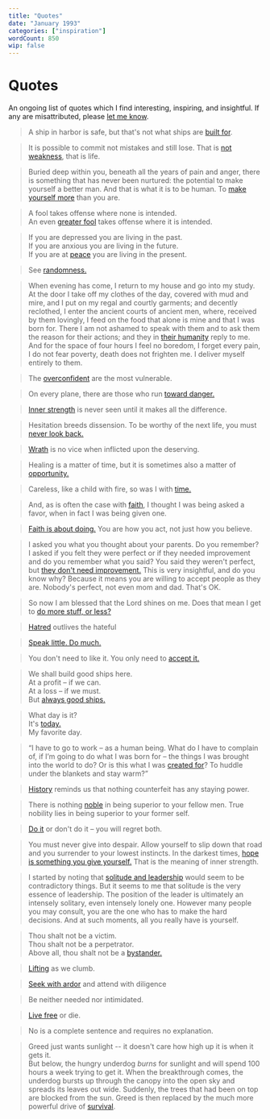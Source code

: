 ```yaml
---
title: "Quotes"
date: "January 1993"
categories: ["inspiration"]
wordCount: 850
wip: false
---
```


<!-- &ndash; -->

# Quotes

An ongoing list of quotes which I find interesting, inspiring, and insightful. If any are misattributed, please [let me know](/writings/contact).

> A ship in harbor is safe, but that's not what ships are [built for](https://quoteinvestigator.com/2013/12/09/safe-harbor/).

> It is possible to commit not mistakes and still lose. That is [not weakness](https://en.wikipedia.org/wiki/Jean-Luc_Picard), that is life.

> Buried deep within you, beneath all the years of pain and anger, there is something that has never been nurtured: the potential to make yourself a better man. And that is what it is to be human. To [make yourself more](https://en.wikipedia.org/wiki/Jean-Luc_Picard) than you are.

> A fool takes offense where none is intended.  
> An even [greater fool](https://en.wikipedia.org/wiki/Brigham_Young) takes offense where it is intended.

> If you are depressed you are living in the past.  
> If you are anxious you are living in the future.  
> If you are at [peace](https://en.wikipedia.org/wiki/Laozi) you are living in the present.

> See [randomness.](http://www.paulgraham.com/randomness.html)

> When evening has come, I return to my house and go into my study. At the door I take off my clothes of the day, covered with mud and mire, and I put on my regal and courtly garments; and decently reclothed, I enter the ancient courts of ancient men, where, received by them lovingly, I feed on the food that alone is mine and that I was born for. There I am not ashamed to speak with them and to ask them the reason for their actions; and they in [their humanity](https://en.wikipedia.org/wiki/The_Prince) reply to me. And for the space of four hours I feel no boredom, I forget every pain, I do not fear poverty, death does not frighten me. I deliver myself entirely to them.

> The [overconfident](https://gatherer.wizards.com/Pages/Card/Details.aspx?multiverseid=12414) are the most vulnerable.

> On every plane, there are those who run [toward danger.](https://gatherer.wizards.com/Pages/Card/Details.aspx?multiverseid=441990)

> [Inner strength](https://gatherer.wizards.com/Pages/Card/Details.aspx?multiverseid=489563) is never seen until it makes all the difference.

> Hesitation breeds dissension. To be worthy of the next life, you must [never look back.](https://gatherer.wizards.com/Pages/Card/Details.aspx?multiverseid=426819)

> [Wrath](https://gatherer.wizards.com/Pages/Card/Details.aspx?multiverseid=482701) is no vice when inflicted upon the deserving.

> Healing is a matter of time, but it is sometimes also a matter of [opportunity.](https://gatherer.wizards.com/Pages/Card/Details.aspx?multiverseid=1600)

> Careless, like a child with fire, so was I with [time.](https://gatherer.wizards.com/Pages/Card/Details.aspx?name=Vanishing)

> And, as is often the case with [faith](<https://en.wikipedia.org/wiki/Have_a_Little_Faith_(book)>), I thought I was being asked a favor, when in fact I was being given one.

> [Faith is about doing.](<https://en.wikipedia.org/wiki/Have_a_Little_Faith_(book)>) You are how you act, not just how you believe.

> I asked you what you thought about your parents. Do you remember? I asked if you felt they were perfect or if they needed improvement and do you remember what you said? You said they weren't perfect, but [they don't need improvement.](<https://en.wikipedia.org/wiki/Have_a_Little_Faith_(book)>) This is very insightful, and do you know why? Because it means you are willing to accept people as they are. Nobody's perfect, not even mom and dad. That's OK.

> So now I am blessed that the Lord shines on me. Does that mean I get to [do more stuff, or less?](<https://en.wikipedia.org/wiki/Have_a_Little_Faith_(book)>)

> [Hatred](https://gatherer.wizards.com/Pages/Card/Details.aspx?multiverseid=442175) outlives the hateful

> [Speak little. Do much.](https://gatherer.wizards.com/Pages/Card/Details.aspx?multiverseid=391883)

> You don't need to like it. You only need to [accept it.](https://practicaltypography.com/one-space-between-sentences.html)

> We shall build good ships here.  
> At a profit &ndash; if we can.  
> At a loss &ndash; if we must.  
> But [always good ships.](https://www.newport-news.org/visitors/things-to-do/events-and-festivals/947/always-good-ships-125-years-of-shipbuilding-a-tribute-to-125-years-of-newport-news-shipbuilding/)

> What day is it?  
> It's [today.](https://www.goodreads.com/quotes/223700-what-day-is-it-asked-pooh-it-s-today-squeaked-piglet)  
> My favorite day.

> “I have to go to work &ndash; as a human being. What do I have to complain of, if I’m going to do what I was born for &ndash; the things I was brought into the world to do? Or is this what I was [created for](https://www.goodreads.com/quotes/8177571-at-dawn-when-you-have-trouble-getting-out-of-bed)? To huddle under the blankets and stay warm?”

> [History](https://en.wikipedia.org/wiki/David_McCullough) reminds us that nothing counterfeit has any staying power.

> There is nothing [noble](https://en.wikipedia.org/wiki/Ernest_Hemingway) in being superior to your fellow men. True nobility lies in being superior to your former self.

> [Do it](https://en.wikipedia.org/wiki/Either/Or) or don't do it &ndash; you will regret both.

> You must never give into despair. Allow yourself to slip down that road and you surrender to your lowest instincts. In the darkest times, [hope is something you give yourself.](https://en.wikipedia.org/wiki/Iroh) That is the meaning of inner strength.

> I started by noting that [solitude and leadership](https://en.wikipedia.org/wiki/William_Deresiewicz) would seem to be contradictory things. But it seems to me that solitude is the very essence of leadership. The position of the leader is ultimately an intensely solitary, even intensely lonely one. However many people you may consult, you are the one who has to make the hard decisions. And at such moments, all you really have is yourself.

> Thou shalt not be a victim.  
> Thou shalt not be a perpetrator.  
> Above all, thou shalt not be a [bystander.](https://en.wikipedia.org/wiki/United_States_Holocaust_Memorial_Museum)

> [Lifting](https://nabainc.org/about/) as we clumb.

> [Seek with ardor](https://en.wikipedia.org/wiki/Abigail_Adams) and attend with diligence

> Be neither needed nor intimidated.

> [Live free](https://en.wikipedia.org/wiki/Live_Free_or_Die) or die.

> No is a complete sentence and requires no explanation.

> Greed just wants sunlight -- it doesn't care how high up it is when it gets it.  
> But below, the hungry underdog _burns_ for sunlight and will spend 100 hours a week trying to get it. When the breakthrough comes, the underdog bursts up through the canopy into the open sky and spreads its leaves out wide. Suddenly, the trees that had been on top are blocked from the sun. Greed is then replaced by the much more powerful drive of [survival](https://waitbutwhy.com/2015/06/how-tesla-will-change-your-life.html).
